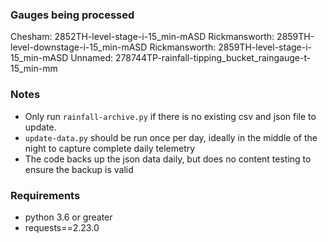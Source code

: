 ### Gauges being processed

Chesham: 2852TH-level-stage-i-15_min-mASD
Rickmansworth: 2859TH-level-downstage-i-15_min-mASD
Rickmansworth: 2859TH-level-stage-i-15_min-mASD
Unnamed: 278744TP-rainfall-tipping_bucket_raingauge-t-15_min-mm


### Notes

- Only run `rainfall-archive.py` if there is no existing csv and json file to update.
- `update-data.py` should be run once per day, ideally in the middle of the night to capture complete daily telemetry
- The code backs up the json data daily, but does no content testing to ensure the backup is valid

### Requirements

- python 3.6 or greater
- requests==2.23.0

